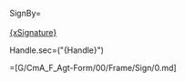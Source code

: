 SignBy=<br><br><u>{xSignature}</u>

Handle.sec=("{Handle}")

=[G/CmA_F_Agt-Form/00/Frame/Sign/0.md]
